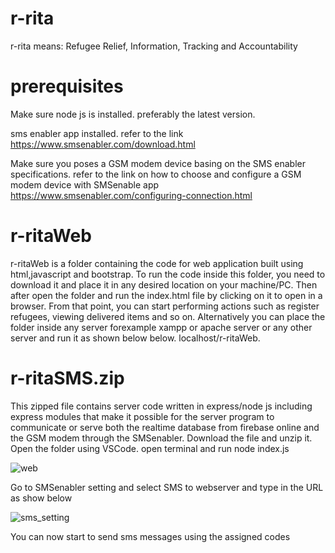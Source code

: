 # r-rita
r-rita means: Refugee Relief, Information, Tracking and Accountability

   # prerequisites
  
 Make sure node js is installed. preferably the latest version.
 
 sms enabler app installed. refer to the link https://www.smsenabler.com/download.html
 
 Make sure you poses a GSM modem device basing on the SMS enabler specifications. refer to the link on how to choose and configure a GSM modem device with SMSenable app
 https://www.smsenabler.com/configuring-connection.html
	
   # r-ritaWeb
   r-ritaWeb is a folder containing the code for web application  built using html,javascript and bootstrap.
   To run the code inside this folder, you need to download it and place it in any desired location on your machine/PC.
   Then after open the folder and run the index.html file by clicking on it to open in a browser. From that point, you can start
    performing actions such as register refugees, viewing delivered items and so on.
 Alternatively you can place the folder inside any server forexample xampp or apache server or any other server and run it as shown below below.
 localhost/r-ritaWeb.

  # r-ritaSMS.zip
  This zipped file contains server code written in express/node js  including express modules that make it possible for the server program to communicate or serve both the realtime database from firebase online and the GSM modem through the SMSenabler. 
 Download the file and unzip it.
 Open the folder using VSCode. 
 open terminal and run node index.js
 
![web](https://user-images.githubusercontent.com/51428956/160915724-11fff41b-5e7f-4610-90fc-9a5ef2adf760.JPG)

Go to SMSenabler setting and select SMS to webserver and type in the URL as show below

![sms_setting](https://user-images.githubusercontent.com/51428956/160916404-b679e5b6-2048-473c-82ac-769b2245857f.PNG)

You can now start to send sms messages using the assigned codes

